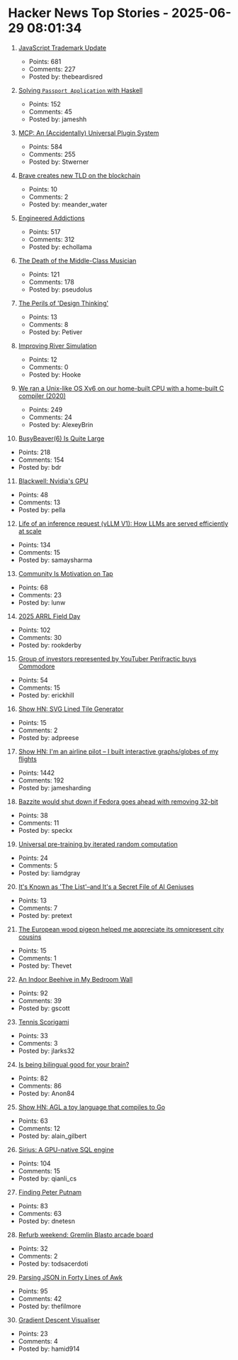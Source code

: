 # Hacker News Top Stories - 2025-06-29 08:01:34

1. [JavaScript Trademark Update](https://deno.com/blog/deno-v-oracle4)
   - Points: 681
   - Comments: 227
   - Posted by: thebeardisred

2. [Solving `Passport Application` with Haskell](https://jameshaydon.github.io/passport/)
   - Points: 152
   - Comments: 45
   - Posted by: jameshh

3. [MCP: An (Accidentally) Universal Plugin System](https://worksonmymachine.substack.com/p/mcp-an-accidentally-universal-plugin)
   - Points: 584
   - Comments: 255
   - Posted by: Stwerner

4. [Brave creates new TLD on the blockchain](https://brave.com/blog/brave-tld/)
   - Points: 10
   - Comments: 2
   - Posted by: meander_water

5. [Engineered Addictions](https://masonyarbrough.substack.com/p/engineered-addictions)
   - Points: 517
   - Comments: 312
   - Posted by: echollama

6. [The Death of the Middle-Class Musician](https://thewalrus.ca/the-death-of-the-middle-class-musician/)
   - Points: 121
   - Comments: 178
   - Posted by: pseudolus

7. [The Perils of 'Design Thinking'](https://www.theatlantic.com/books/archive/2025/06/invention-of-design-maggie-gram-book-review/683302/)
   - Points: 13
   - Comments: 8
   - Posted by: Petiver

8. [Improving River Simulation](https://undiscoveredworlds.blogspot.com/2025/04/improving-river-simulation.html)
   - Points: 12
   - Comments: 0
   - Posted by: Hooke

9. [We ran a Unix-like OS Xv6 on our home-built CPU with a home-built C compiler (2020)](https://fuel.edby.coffee/posts/how-we-ported-xv6-os-to-a-home-built-cpu-with-a-home-built-c-compiler/)
   - Points: 249
   - Comments: 24
   - Posted by: AlexeyBrin

10. [BusyBeaver(6) Is Quite Large](https://scottaaronson.blog/?p=8972)
   - Points: 218
   - Comments: 154
   - Posted by: bdr

11. [Blackwell: Nvidia's GPU](https://chipsandcheese.com/p/blackwell-nvidias-massive-gpu)
   - Points: 48
   - Comments: 13
   - Posted by: pella

12. [Life of an inference request (vLLM V1): How LLMs are served efficiently at scale](https://www.ubicloud.com/blog/life-of-an-inference-request-vllm-v1)
   - Points: 134
   - Comments: 15
   - Posted by: samaysharma

13. [Community Is Motivation on Tap](https://alanwu.xyz/posts/community/)
   - Points: 68
   - Comments: 23
   - Posted by: lunw

14. [2025 ARRL Field Day](https://www.arrl.org/field-day)
   - Points: 102
   - Comments: 30
   - Posted by: rookderby

15. [Group of investors represented by YouTuber Perifractic buys Commodore](https://www.amiga-news.de/en/news/AN-2025-06-00123-EN.html)
   - Points: 54
   - Comments: 15
   - Posted by: erickhill

16. [Show HN: SVG Lined Tile Generator](https://adpreese.github.io/svg-lined-tiles/)
   - Points: 15
   - Comments: 2
   - Posted by: adpreese

17. [Show HN: I'm an airline pilot – I built interactive graphs/globes of my flights](https://jameshard.ing/pilot)
   - Points: 1442
   - Comments: 192
   - Posted by: jamesharding

18. [Bazzite would shut down if Fedora goes ahead with removing 32-bit](https://www.gamingonlinux.com/2025/06/bazzite-would-shut-down-if-fedora-goes-ahead-with-removing-32-bit/)
   - Points: 38
   - Comments: 11
   - Posted by: speckx

19. [Universal pre-training by iterated random computation](https://arxiv.org/abs/2506.20057)
   - Points: 24
   - Comments: 5
   - Posted by: liamdgray

20. [It's Known as 'The List'–and It's a Secret File of AI Geniuses](https://www.wsj.com/tech/meta-ai-recruiting-mark-zuckerberg-openai-018ed7fc)
   - Points: 13
   - Comments: 7
   - Posted by: pretext

21. [The European wood pigeon helped me appreciate its omnipresent city cousins](https://www.nytimes.com/2025/06/24/magazine/pigeons-city-nature.html)
   - Points: 15
   - Comments: 1
   - Posted by: Thevet

22. [An Indoor Beehive in My Bedroom Wall](https://www.keepingbackyardbees.com/an-indoor-beehive-zbwz1810zsau/)
   - Points: 92
   - Comments: 39
   - Posted by: gscott

23. [Tennis Scorigami](https://www.tennis-scorigami.com/)
   - Points: 33
   - Comments: 3
   - Posted by: jlarks32

24. [Is being bilingual good for your brain?](https://www.economist.com/science-and-technology/2025/06/27/is-being-bilingual-good-for-your-brain)
   - Points: 82
   - Comments: 86
   - Posted by: Anon84

25. [Show HN: AGL a toy language that compiles to Go](https://github.com/alaingilbert/agl)
   - Points: 63
   - Comments: 12
   - Posted by: alain_gilbert

26. [Sirius: A GPU-native SQL engine](https://github.com/sirius-db/sirius)
   - Points: 104
   - Comments: 15
   - Posted by: qianli_cs

27. [Finding Peter Putnam](https://nautil.us/finding-peter-putnam-1218035/)
   - Points: 83
   - Comments: 63
   - Posted by: dnetesn

28. [Refurb weekend: Gremlin Blasto arcade board](http://oldvcr.blogspot.com/2025/06/refurb-weekend-gremlin-blasto-arcade.html)
   - Points: 32
   - Comments: 2
   - Posted by: todsacerdoti

29. [Parsing JSON in Forty Lines of Awk](https://akr.am/blog/posts/parsing-json-in-forty-lines-of-awk)
   - Points: 95
   - Comments: 42
   - Posted by: thefilmore

30. [Gradient Descent Visualiser](https://uclaacm.github.io/gradient-descent-visualiser/)
   - Points: 23
   - Comments: 4
   - Posted by: hamid914

